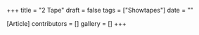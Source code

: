 +++
title = "2 Tape"
draft = false
tags = ["Showtapes"]
date = ""

[Article]
contributors = []
gallery = []
+++